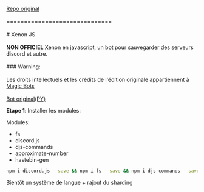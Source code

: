 [Repo original](https://github.com/Bowlingtoolkit/Xenon-Bot-JavaScript-Edition)<br><br>==============================<br><br># Xenon JS<br><br><strong>NON OFFICIEL</strong> Xenon en javascript, un bot pour sauvegarder des serveurs discord et autre.<br><br>### Warning:<br><br>Les droits intellectuels et les crédits de l'édition originale appartiennent à [Magic Bots](https://github.com/Magic-Bots)<br><br>[Bot original(PY)](https://github.com/Magic-Bots/xenon)


<strong>Etape 1</strong>: Installer les modules:

Modules:

- fs
- discord.js
- djs-commands
- approximate-number
- hastebin-gen

```sh
npm i discord.js --save && npm i fs --save && npm i djs-commands --save && npm i approximate-number --save && npm i hastebin-gen --save
```

Bientôt un système de langue + rajout du sharding
